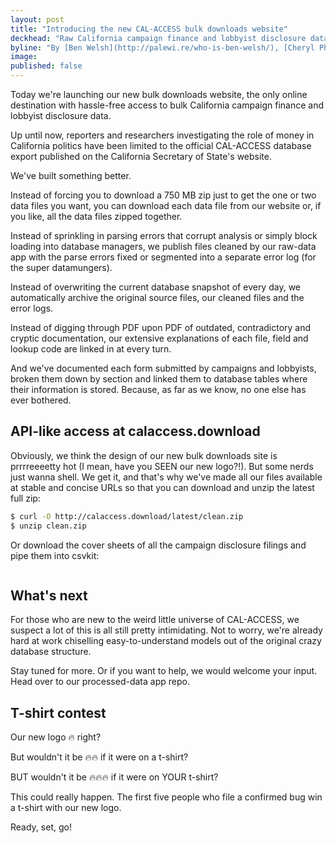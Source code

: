 ```yaml
---
layout: post
title: "Introducing the new CAL-ACCESS bulk downloads website"
deckhead: "Raw California campaign finance and lobbyist disclosure data never looked so good."
byline: "By [Ben Welsh](http://palewi.re/who-is-ben-welsh/), [Cheryl Phillips](http://www.twitter.com/cephillips), [Aaron Williams](http://aboutaaron.com/), [Jennifer LaFleur](https://twitter.com/j_la28), [James Gordon](https://twitter.com/je_gordon) and [Sahil Chinoy](http://sahilchinoy.com/)"
image:
published: false
---
```


Today we're launching our new bulk downloads website, the only online destination with hassle-free access to bulk California campaign finance and lobbyist disclosure data.

Up until now, reporters and researchers investigating the role of money in California politics have been limited to the official CAL-ACCESS database export published on the California Secretary of State's website.

We've built something better.

Instead of forcing you to download a 750 MB zip just to get the one or two data files you want, you can download each data file from our website or, if you like, all the data files zipped together.

Instead of sprinkling in parsing errors that corrupt analysis or simply block loading into database managers, we publish files cleaned by our raw-data app with the parse errors fixed or segmented into a separate error log (for the super datamungers).

Instead of overwriting the current database snapshot of every day, we automatically archive the original source files, our cleaned files and the error logs.

Instead of digging through PDF upon PDF of outdated, contradictory and cryptic documentation, our extensive explanations of each file, field and lookup code are linked in at every turn.

And we've documented each form submitted by campaigns and lobbyists, broken them down by section and linked them to database tables where their information is stored. Because, as far as we know, no one else has ever bothered. 

## API-like access at calaccess.download

Obviously, we think the design of our new bulk downloads site is prrrreeeetty hot (I mean, have you SEEN our new logo?!). But some nerds just wanna shell. We get it, and that's why we've made all our files available at stable and concise URLs so that you can download and unzip the latest full zip:

```bash
$ curl -O http://calaccess.download/latest/clean.zip
$ unzip clean.zip
```

Or download the cover sheets of all the campaign disclosure filings and pipe them into csvkit:

```bash
```

## What's next

For those who are new to the weird little universe of CAL-ACCESS, we suspect a lot of this is all still pretty intimidating. Not to worry, we're already hard at work chiselling easy-to-understand models out of the original crazy database structure.

Stay tuned for more. Or if you want to help, we would welcome your input. Head over to our processed-data app repo.

## T-shirt contest

Our new logo :fire: right?

But wouldn't it be :fire::fire: if it were on a t-shirt?

BUT wouldn't it be :fire::fire::fire: if it were on YOUR t-shirt?

This could really happen. The first five people who file a confirmed bug win a t-shirt with our new logo.

Ready, set, go!
